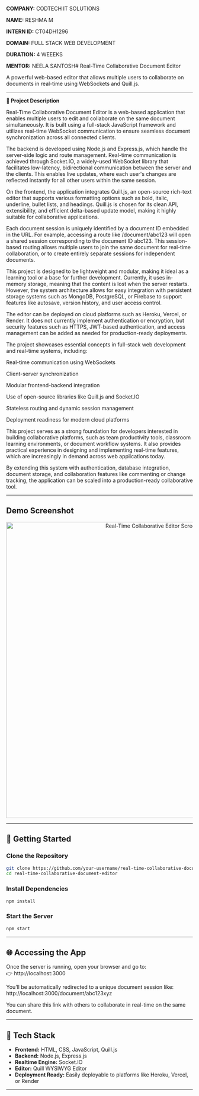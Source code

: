 **COMPANY:** CODTECH IT SOLUTIONS

**NAME:** RESHMA M

**INTERN ID:** CT04DH1296

**DOMAIN:** FULL STACK WEB DEVELOPMENT

**DURATION:** 4 WEEEKS

**MENTOR:** NEELA SANTOSH# Real-Time Collaborative Document Editor

A powerful web-based editor that allows multiple users to collaborate on documents in real-time using WebSockets and Quill.js.

---

**📖 Project Description**

Real-Time Collaborative Document Editor is a web-based application that enables multiple users to edit and collaborate on the same document simultaneously. It is built using a full-stack JavaScript framework and utilizes real-time WebSocket communication to ensure seamless document synchronization across all connected clients.

The backend is developed using Node.js and Express.js, which handle the server-side logic and route management. Real-time communication is achieved through Socket.IO, a widely-used WebSocket library that facilitates low-latency, bidirectional communication between the server and the clients. This enables live updates, where each user's changes are reflected instantly for all other users within the same session.

On the frontend, the application integrates Quill.js, an open-source rich-text editor that supports various formatting options such as bold, italic, underline, bullet lists, and headings. Quill.js is chosen for its clean API, extensibility, and efficient delta-based update model, making it highly suitable for collaborative applications.

Each document session is uniquely identified by a document ID embedded in the URL. For example, accessing a route like /document/abc123 will open a shared session corresponding to the document ID abc123. This session-based routing allows multiple users to join the same document for real-time collaboration, or to create entirely separate sessions for independent documents.

This project is designed to be lightweight and modular, making it ideal as a learning tool or a base for further development. Currently, it uses in-memory storage, meaning that the content is lost when the server restarts. However, the system architecture allows for easy integration with persistent storage systems such as MongoDB, PostgreSQL, or Firebase to support features like autosave, version history, and user access control.

The editor can be deployed on cloud platforms such as Heroku, Vercel, or Render. It does not currently implement authentication or encryption, but security features such as HTTPS, JWT-based authentication, and access management can be added as needed for production-ready deployments.

The project showcases essential concepts in full-stack web development and real-time systems, including:

Real-time communication using WebSockets

Client-server synchronization

Modular frontend-backend integration

Use of open-source libraries like Quill.js and Socket.IO

Stateless routing and dynamic session management

Deployment readiness for modern cloud platforms

This project serves as a strong foundation for developers interested in building collaborative platforms, such as team productivity tools, classroom learning environments, or document workflow systems. It also provides practical experience in designing and implementing real-time features, which are increasingly in demand across web applications today.

By extending this system with authentication, database integration, document storage, and collaboration features like commenting or change tracking, the application can be scaled into a production-ready collaborative tool.

---

## Demo Screenshot

<p align="center">
  <img src="https://github.com/user-attachments/assets/06ba6870-47df-46b9-8dec-1d788d4151eb" alt="Real-Time Collaborative Editor Screenshot" width="800"/>
</p>

---

## 🚀 Getting Started

### Clone the Repository
```bash
git clone https://github.com/your-username/real-time-collaborative-document-editor.git
cd real-time-collaborative-document-editor
```

### Install Dependencies
```bash
npm install
```

### Start the Server
```bash
npm start
```

---

## 🌐 Accessing the App

Once the server is running, open your browser and go to:  
👉 http://localhost:3000

You’ll be automatically redirected to a unique document session like:  
http://localhost:3000/document/abc123xyz

You can share this link with others to collaborate in real-time on the same document.

---

## 🧠 Tech Stack

- **Frontend:** HTML, CSS, JavaScript, Quill.js  
- **Backend:** Node.js, Express.js  
- **Realtime Engine:** Socket.IO  
- **Editor:** Quill WYSIWYG Editor  
- **Deployment Ready:** Easily deployable to platforms like Heroku, Vercel, or Render

---









